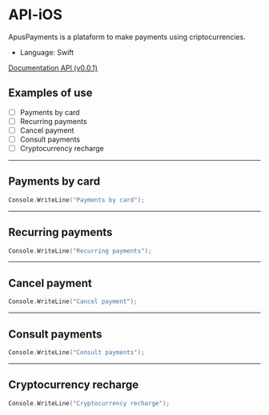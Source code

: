 # API-iOS

ApusPayments is a plataform to make payments using criptocurrencies. 

* Language: Swift

[Documentation API (v0.0.1)](https://docs.apuspayments.com/)

## Examples of use 

* [ ] Payments by card
* [ ] Recurring payments
* [ ] Cancel payment
* [ ] Consult payments
* [ ] Cryptocurrency recharge

<hr>

## Payments by card

```swift
Console.WriteLine("Payments by card");
```
<hr>

## Recurring payments

```swift
Console.WriteLine("Recurring payments");
```
<hr>

## Cancel payment

```swift
Console.WriteLine("Cancel payment");
```
<hr>

## Consult payments

```swift
Console.WriteLine("Consult payments");
```
<hr>

## Cryptocurrency recharge

```swift
Console.WriteLine("Cryptocurrency recharge");
```
